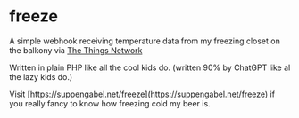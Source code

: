 # freeze

A simple webhook receiving temperature data from my freezing closet on the balkony via [The Things Network](https://www.thethingsnetwork.org/)

Written in plain PHP like all the cool kids do. (written 90% by ChatGPT like al the lazy kids do.)

Visit [https://suppengabel.net/freeze](https://suppengabel.net/freeze) if you really fancy to know how freezing cold my beer is.
